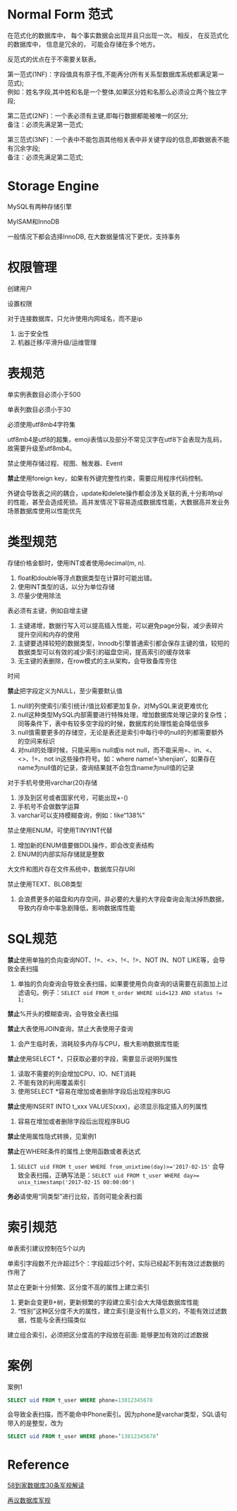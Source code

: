 # Normal Form 范式

在范式化的数据库中， 每个事实数据会出现并且只出现一次。 相反， 在反范式化的数据库中， 信息是冗余的， 可能会存储在多个地方。

反范式的优点在于不需要关联表。

第一范式\(1NF\)：字段值具有原子性,不能再分\(所有关系型数据库系统都满足第一范式\);  
 例如：姓名字段,其中姓和名是一个整体,如果区分姓和名那么必须设立两个独立字段;

第二范式\(2NF\)：一个表必须有主键,即每行数据都能被唯一的区分;  
 备注：必须先满足第一范式;

第三范式\(3NF\)：一个表中不能包涵其他相关表中非关键字段的信息,即数据表不能有沉余字段;  
 备注：必须先满足第二范式;

# Storage Engine

MySQL有两种存储引擎

MyISAM和InnoDB

一般情况下都会选择InnoDB, 在大数据量情况下更优，支持事务

# 权限管理

创建用户

设置权限

对于连接数据库，只允许使用内网域名，而不是ip

1. 出于安全性
2. 机器迁移/平滑升级/运维管理

# 表规范

单实例表数目必须小于500

单表列数目必须小于30

必须使用utf8mb4字符集

utf8mb4是utf8的超集，emoji表情以及部分不常见汉字在utf8下会表现为乱码，故需要升级至utf8mb4。

禁止使用存储过程、视图、触发器、Event

**禁止**使用foreign key，如果有外键完整性约束，需要应用程序代码控制。

外键会导致表之间的耦合，update和delete操作都会涉及关联的表,十分影响sql 的性能，甚至会造成死锁。高并发情况下容易造成数据库性能，大数据高并发业务场景数据库使用以性能优先

# 类型规范

存储价格金额时，使用INT或者使用decimal\(m, n\).

1. float和double等浮点数据类型在计算时可能出错。
2. 使用INT类型的话，以分为单位存储
3. 尽量少使用除法

表必须有主键，例如自增主键

1. 主键递增，数据行写入可以提高插入性能，可以避免page分裂，减少表碎片提升空间和内存的使用
2. 主键要选择较短的数据类型，Innodb引擎普通索引都会保存主键的值，较短的数据类型可以有效的减少索引的磁盘空间，提高索引的缓存效率
3. 无主键的表删除，在row模式的主从架构，会导致备库夯住

时间

**禁止**把字段定义为NULL，至少需要默认值

1. null的列使索引/索引统计/值比较都更加复杂，对MySQL来说更难优化
2. null这种类型MySQL内部需要进行特殊处理，增加数据库处理记录的复杂性；同等条件下，表中有较多空字段的时候，数据库的处理性能会降低很多
3. null值需要更多的存储空，无论是表还是索引中每行中的null的列都需要额外的空间来标识
4. 对null的处理时候，只能采用is null或is not null，而不能采用=、in、&lt;、&lt;&gt;、!=、not in这些操作符号。如：where name!=’shenjian’，如果存在name为null值的记录，查询结果就不会包含name为null值的记录

对于手机号使用varchar\(20\)存储

1. 涉及到区号或者国家代号，可能出现+-\(\)
2. 手机号不会做数学运算
3. varchar可以支持模糊查询，例如：like“138%”

禁止使用ENUM，可使用TINYINT代替

1. 增加新的ENUM值要做DDL操作，即会改变表结构
2. ENUM的内部实际存储就是整数

大文件和图片存在文件系统中，数据库只存URI

禁止使用TEXT、BLOB类型

1. 会浪费更多的磁盘和内存空间，非必要的大量的大字段查询会淘汰掉热数据，导致内存命中率急剧降低，影响数据库性能

# SQL规范

**禁止**使用单独的负向查询NOT、!=、&lt;&gt;、!&lt;、!&gt;、NOT IN、NOT LIKE等，会导致全表扫描

1. 单独的负向查询会导致全表扫描，如果要使用负向查询的话需要在前面加上过滤语句。例子：`SELECT oid FROM t_order WHERE uid=123 AND status != 1;`

**禁止**%开头的模糊查询，会导致全表扫描

**禁止**大表使用JOIN查询，禁止大表使用子查询

1. 会产生临时表，消耗较多内存与CPU，极大影响数据库性能

**禁止**使用SELECT \*，只获取必要的字段，需要显示说明列属性

1. 读取不需要的列会增加CPU、IO、NET消耗
2. 不能有效的利用覆盖索引
3. 使用SELECT \*容易在增加或者删除字段后出现程序BUG

**禁止**使用INSERT INTO t\_xxx VALUES\(xxx\)，必须显示指定插入的列属性

1. 容易在增加或者删除字段后出现程序BUG

**禁止**使用属性隐式转换，见案例1

**禁止**在WHERE条件的属性上使用函数或者表达式

1. `SELECT uid FROM t_user WHERE from_unixtime(day)>='2017-02-15'` 会导致全表扫描，正确写法是：`SELECT uid FROM t_user WHERE day>= unix_timestamp('2017-02-15 00:00:00')`

**务必**请使用“同类型”进行比较，否则可能全表扫面

# 索引规范

单表索引建议控制在5个以内

单索引字段数不允许超过5个：字段超过5个时，实际已经起不到有效过滤数据的作用了

禁止在更新十分频繁、区分度不高的属性上建立索引

1. 更新会变更B+树，更新频繁的字段建立索引会大大降低数据库性能
2. “性别”这种区分度不大的属性，建立索引是没有什么意义的，不能有效过滤数据，性能与全表扫描类似

建立组合索引，必须把区分度高的字段放在前面: 能够更加有效的过滤数据

# 案例

案例1

```sql
SELECT uid FROM t_user WHERE phone=13812345678
```

会导致全表扫描，而不能命中Phone索引。因为phone是varchar类型，SQL语句带入的是整型，改为

```sql
SELECT uid FROM t_user WHERE phone=’13812345678’
```

# Reference

[58到家数据库30条军规解读](https://mp.weixin.qq.com/s?__biz=MjM5ODYxMDA5OQ==&mid=2651959906&idx=1&sn=2cbdc66cfb5b53cf4327a1e0d18d9b4a&chksm=bd2d07be8a5a8ea86dc3c04eced3f411ee5ec207f73d317245e1fefea1628feb037ad71531bc&scene=21#wechat_redirect)

[再议数据库军规](https://mp.weixin.qq.com/s?__biz=MjM5ODYxMDA5OQ==&mid=2651959910&idx=1&sn=6b6853b70dbbe6d689a12a4a60b84d8b&chksm=bd2d07ba8a5a8eac6783bac951dba345d865d875538755fe665a5daaf142efe670e2c02b7c71&scene=21#wechat_redirect)

